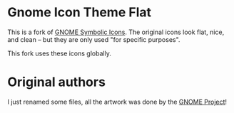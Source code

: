 # Gnome Icon Theme Flat

This is a fork of [GNOME Symbolic Icons](https://github.com/GNOME/gnome-icon-theme-symbolic).
The original icons look flat, nice, and clean – but they are only used "for specific purposes".

This fork uses these icons globally.

# Original authors

I just renamed some files, all the artwork was done by the [GNOME Project](https://gnome.org)!